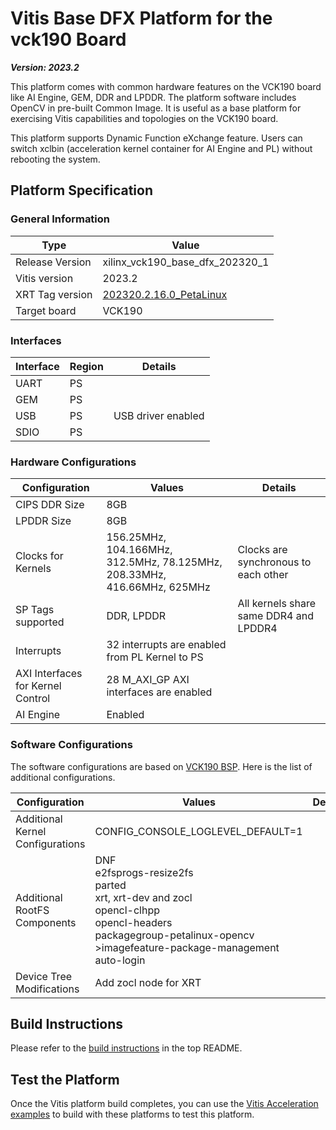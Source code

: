 # Vitis Base DFX Platform for the vck190 Board

***Version: 2023.2***

This platform comes with common hardware features on the VCK190 board like AI Engine, GEM, DDR and LPDDR. The platform software includes OpenCV in pre-built Common Image. It is useful as a base platform for exercising Vitis capabilities and topologies on the VCK190 board.

This platform supports Dynamic Function eXchange feature. Users can switch xclbin (acceleration kernel container for AI Engine and PL) without rebooting the system.

## Platform Specification

### General Information

| Type              | Value                           |
| ----------------- | ---------------------------     |
| Release Version   | xilinx_vck190_base_dfx_202320_1 |
| Vitis version     | 2023.2                          |
| XRT Tag version   | [202320.2.16.0_PetaLinux](https://github.com/Xilinx/XRT/releases/tag/202320.2.16.0_PetaLinux)              |
| Target board      | VCK190                          |

### Interfaces

| Interface | Region | Details            |
| --------- | ------ | ------------------ |
| UART      | PS     |                    |
| GEM       | PS     |                    |
| USB       | PS     | USB driver enabled |
| SDIO      | PS     |                    |

### Hardware Configurations

| Configuration                 | Values                                                | Details                             |
| ----------------------------- | ----------------------------------------------------- | ------------------------------------|
| CIPS DDR Size                 | 8GB                                                   |                                     |
| LPDDR Size                    |  8GB                                                  |                                     |
| Clocks for Kernels            | 156.25MHz, 104.166MHz, 312.5MHz, 78.125MHz, 208.33MHz, 416.66MHz, 625MHz | Clocks are synchronous to each other|
| SP Tags supported             | DDR, LPDDR                                            | All kernels share same DDR4 and LPDDR4 |
| Interrupts                    | 32 interrupts are enabled from PL Kernel to PS        |                                     |
| AXI Interfaces for Kernel Control | 28 M_AXI_GP AXI interfaces are enabled            |                                     |
| AI Engine                     | Enabled                                               |                                     |

### Software Configurations

The software configurations are based on [VCK190 BSP](https://www.author.xilinx.com/member/vck190-ea.html#tools). Here is the list of additional configurations.

| Configuration                    | Values                                                       | Details |
| -------------------------------- | ------------------------------------------------------------ | ------- |
| Additional Kernel Configurations | CONFIG_CONSOLE_LOGLEVEL_DEFAULT=1                            |         |
| Additional RootFS Components     | DNF<br />e2fsprogs-resize2fs<br />parted<br />xrt, xrt-dev and zocl<br />opencl-clhpp<br />opencl-headers<br />packagegroup-petalinux-opencv<br />>imagefeature-package-management<br />auto-login |         |
| Device Tree Modifications        | Add zocl node for XRT                                       |         |

## Build Instructions

Please refer to the [build instructions](../../README.md#build-instructions) in the top README.

## Test the Platform

Once the Vitis platform build completes, you can use the [Vitis Acceleration examples](https://github.com/Xilinx/Vitis_Accel_Examples) to build with these platforms to test this platform.
